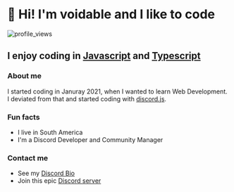 # 👋 Hi! I'm voidable and I like to code

![profile_views](https://komarev.com/ghpvc/?username=voidabledev)

## I enjoy coding in [Javascript](https://javascript.com) and [Typescript](https://typescriptlang.org)

### About me
I started coding in Januray 2021, when I wanted to learn Web Development. I deviated from that and started coding with [discord.js](https://discord.js.org).

### Fun facts
- I live in South America
- I'm a Discord Developer and Community Manager

### Contact me
- See my [Discord Bio](https://dsc.bio/voidabledev)
- Join this epic [Discord server](https://discord.gg/GddGcbe7xQ)
